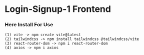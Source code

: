 # Login-Signup-1 Frontend

### Here Install For Use

```
(1) vite -> npm create vite@latest
(2) tailwindcss -> npm install tailwindcss @tailwindcss/vite
(3) react-router-dom -> npm i react-router-dom
(4) axios -> npm i axios

```
